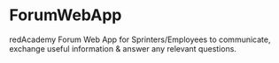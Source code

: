 # ForumWebApp
redAcademy Forum Web App for Sprinters/Employees to communicate, exchange useful information &amp; answer any relevant questions.
